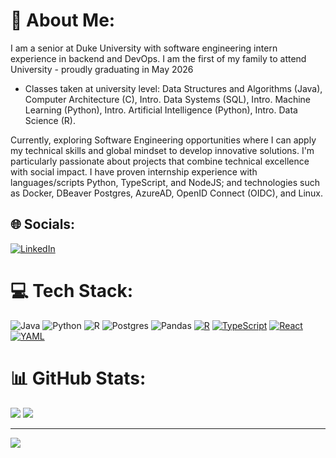 # 💫 About Me:
I am a senior at Duke University with software engineering intern experience in backend and DevOps. I am the first of my family to attend University - proudly graduating in May 2026

- Classes taken at university level: Data Structures and Algorithms (Java), Computer Architecture (C), Intro. Data Systems (SQL), Intro. Machine Learning (Python), Intro. Artificial Intelligence (Python), Intro. Data Science (R).

Currently, exploring Software Engineering opportunities where I can apply my technical skills and global mindset to develop innovative solutions. I'm particularly passionate about projects that combine technical excellence with social impact. I have proven internship experience with languages/scripts Python, TypeScript, and NodeJS; and technologies such as Docker, DBeaver Postgres, AzureAD, OpenID Connect (OIDC), and Linux.

## 🌐 Socials:
[![LinkedIn](https://img.shields.io/badge/LinkedIn-%230077B5.svg?logo=linkedin&logoColor=white)](https://www.linkedin.com/in/adeildovieira/)

# 💻 Tech Stack:
![Java](https://img.shields.io/badge/java-%23ED8B00.svg?style=flat&logo=java&logoColor=white) ![Python](https://img.shields.io/badge/python-3670A0?style=flat&logo=python&logoColor=ffdd54) ![R](https://img.shields.io/badge/r-%23276DC3.svg?style=flat&logo=r&logoColor=white) ![Postgres](https://img.shields.io/badge/postgres-%23316192.svg?style=flat&logo=postgresql&logoColor=white) ![Pandas](https://img.shields.io/badge/pandas-%23150458.svg?style=flat&logo=pandas&logoColor=white) [![R](https://img.shields.io/badge/R-%23276DC3.svg?logo=r&logoColor=white)](#)
 [![TypeScript](https://img.shields.io/badge/TypeScript-3178C6?logo=typescript&logoColor=fff)](#) [![React](https://img.shields.io/badge/React-%2320232a.svg?logo=react&logoColor=%2361DAFB)](#) [![YAML](https://img.shields.io/badge/YAML-CB171E?logo=yaml&logoColor=fff)](#)


# 📊 GitHub Stats:
![](https://github-readme-streak-stats.herokuapp.com/?user=adeildovieira&theme=dark&hide_border=true)
![](https://github-readme-stats.vercel.app/api/top-langs/?username=adeildovieira&theme=dark&hide_border=true&include_all_commits=false&count_private=true&layout=compact)
</center>

---
[![](https://visitcount.itsvg.in/api?id=adeildovieira&icon=2&color=1)](https://visitcount.itsvg.in)

<!-- Proudly created with GPRM ( https://gprm.itsvg.in ) -->
